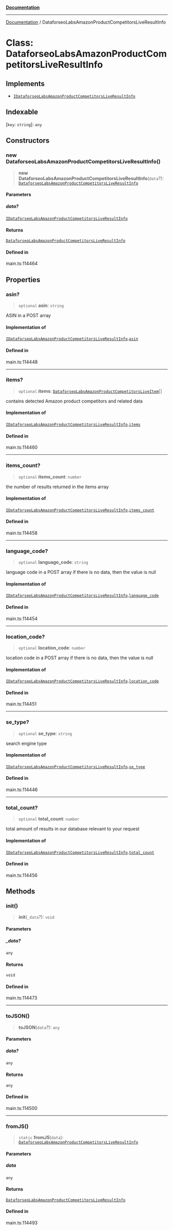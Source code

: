 [**Documentation**](../README.md)

***

[Documentation](../README.md) / DataforseoLabsAmazonProductCompetitorsLiveResultInfo

# Class: DataforseoLabsAmazonProductCompetitorsLiveResultInfo

## Implements

- [`IDataforseoLabsAmazonProductCompetitorsLiveResultInfo`](../interfaces/IDataforseoLabsAmazonProductCompetitorsLiveResultInfo.md)

## Indexable

 \[`key`: `string`\]: `any`

## Constructors

### new DataforseoLabsAmazonProductCompetitorsLiveResultInfo()

> **new DataforseoLabsAmazonProductCompetitorsLiveResultInfo**(`data`?): [`DataforseoLabsAmazonProductCompetitorsLiveResultInfo`](DataforseoLabsAmazonProductCompetitorsLiveResultInfo.md)

#### Parameters

##### data?

[`IDataforseoLabsAmazonProductCompetitorsLiveResultInfo`](../interfaces/IDataforseoLabsAmazonProductCompetitorsLiveResultInfo.md)

#### Returns

[`DataforseoLabsAmazonProductCompetitorsLiveResultInfo`](DataforseoLabsAmazonProductCompetitorsLiveResultInfo.md)

#### Defined in

main.ts:114464

## Properties

### asin?

> `optional` **asin**: `string`

ASIN in a POST array

#### Implementation of

[`IDataforseoLabsAmazonProductCompetitorsLiveResultInfo`](../interfaces/IDataforseoLabsAmazonProductCompetitorsLiveResultInfo.md).[`asin`](../interfaces/IDataforseoLabsAmazonProductCompetitorsLiveResultInfo.md#asin)

#### Defined in

main.ts:114448

***

### items?

> `optional` **items**: [`DataforseoLabsAmazonProductCompetitorsLiveItem`](DataforseoLabsAmazonProductCompetitorsLiveItem.md)[]

contains detected Amazon product competitors and related data

#### Implementation of

[`IDataforseoLabsAmazonProductCompetitorsLiveResultInfo`](../interfaces/IDataforseoLabsAmazonProductCompetitorsLiveResultInfo.md).[`items`](../interfaces/IDataforseoLabsAmazonProductCompetitorsLiveResultInfo.md#items)

#### Defined in

main.ts:114460

***

### items\_count?

> `optional` **items\_count**: `number`

the number of results returned in the items array

#### Implementation of

[`IDataforseoLabsAmazonProductCompetitorsLiveResultInfo`](../interfaces/IDataforseoLabsAmazonProductCompetitorsLiveResultInfo.md).[`items_count`](../interfaces/IDataforseoLabsAmazonProductCompetitorsLiveResultInfo.md#items_count)

#### Defined in

main.ts:114458

***

### language\_code?

> `optional` **language\_code**: `string`

language code in a POST array
if there is no data, then the value is null

#### Implementation of

[`IDataforseoLabsAmazonProductCompetitorsLiveResultInfo`](../interfaces/IDataforseoLabsAmazonProductCompetitorsLiveResultInfo.md).[`language_code`](../interfaces/IDataforseoLabsAmazonProductCompetitorsLiveResultInfo.md#language_code)

#### Defined in

main.ts:114454

***

### location\_code?

> `optional` **location\_code**: `number`

location code in a POST array
if there is no data, then the value is null

#### Implementation of

[`IDataforseoLabsAmazonProductCompetitorsLiveResultInfo`](../interfaces/IDataforseoLabsAmazonProductCompetitorsLiveResultInfo.md).[`location_code`](../interfaces/IDataforseoLabsAmazonProductCompetitorsLiveResultInfo.md#location_code)

#### Defined in

main.ts:114451

***

### se\_type?

> `optional` **se\_type**: `string`

search engine type

#### Implementation of

[`IDataforseoLabsAmazonProductCompetitorsLiveResultInfo`](../interfaces/IDataforseoLabsAmazonProductCompetitorsLiveResultInfo.md).[`se_type`](../interfaces/IDataforseoLabsAmazonProductCompetitorsLiveResultInfo.md#se_type)

#### Defined in

main.ts:114446

***

### total\_count?

> `optional` **total\_count**: `number`

total amount of results in our database relevant to your request

#### Implementation of

[`IDataforseoLabsAmazonProductCompetitorsLiveResultInfo`](../interfaces/IDataforseoLabsAmazonProductCompetitorsLiveResultInfo.md).[`total_count`](../interfaces/IDataforseoLabsAmazonProductCompetitorsLiveResultInfo.md#total_count)

#### Defined in

main.ts:114456

## Methods

### init()

> **init**(`_data`?): `void`

#### Parameters

##### \_data?

`any`

#### Returns

`void`

#### Defined in

main.ts:114473

***

### toJSON()

> **toJSON**(`data`?): `any`

#### Parameters

##### data?

`any`

#### Returns

`any`

#### Defined in

main.ts:114500

***

### fromJS()

> `static` **fromJS**(`data`): [`DataforseoLabsAmazonProductCompetitorsLiveResultInfo`](DataforseoLabsAmazonProductCompetitorsLiveResultInfo.md)

#### Parameters

##### data

`any`

#### Returns

[`DataforseoLabsAmazonProductCompetitorsLiveResultInfo`](DataforseoLabsAmazonProductCompetitorsLiveResultInfo.md)

#### Defined in

main.ts:114493

